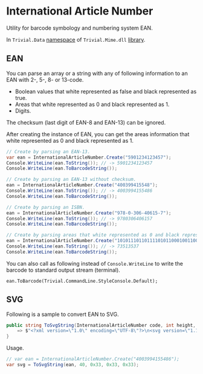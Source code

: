# International Article Number

Utility for barcode symbology and numbering system EAN.

In `Trivial.Data` [namespace](../) of `Trivial.Mime.dll` [library](../../).

## EAN

You can parse an array or a string with any of following information to an EAN with 2-, 5-, 8- or 13-code.

- Boolean values that white represented as false and black represented as true.
- Areas that white represented as 0 and black represented as 1.
- Digits.

The checksum (last digit of EAN-8 and EAN-13) can be ignored.

After creating the instance of EAN, you can get the areas information that white represented as 0 and black represented as 1.

```csharp
// Create by parsing an EAN-13.
var ean = InternationalArticleNumber.Create("5901234123457");
Console.WriteLine(ean.ToString()); // -> 5901234123457
Console.WriteLine(ean.ToBarcodeString());

// Create by parsing an EAN-13 without checksum.
ean = InternationalArticleNumber.Create("400399415548");
Console.WriteLine(ean.ToString()); // -> 4003994155486
Console.WriteLine(ean.ToBarcodeString());

// Create by parsing an ISBN.
ean = InternationalArticleNumber.Create("978-0-306-40615-7");
Console.WriteLine(ean.ToString()); // -> 9780306406157
Console.WriteLine(ean.ToBarcodeString());

// Create by parsing areas that white represented as 0 and black represented as 1.
ean = InternationalArticleNumber.Create("1010111011011110101100010011001010101000010100111010000101000100101");
Console.WriteLine(ean.ToString()); // -> 73513537
Console.WriteLine(ean.ToBarcodeString());
```

You can also call as following instead of `Console.WriteLine` to write the barcode to standard output stream (terminal).

```charp
ean.ToBarcode(Trivial.CommandLine.StyleConsole.Default);
```

## SVG

Following is a sample to convert EAN to SVG.

```csharp
public string ToSvgString(InternationalArticleNumber code, int height, byte r, byte g, byte b)
    => $"<?xml version=\"1.0\" encoding=\"UTF-8\"?>\n<svg version=\"1.1\" xmlns=\"http://www.w3.org/2000/svg\" xmlns:xlink=\"http://www.w3.org/1999/xlink\"><g><path d=\"{code.ToPathString(height)}\" stroke=\"#{r:x2)}{g:x2}{b:x2}\"></path></g></svg>"
}
```

Usage.

```csharp
// var ean = InternationalArticleNumber.Create("4003994155486");
var svg = ToSvgString(ean, 40, 0x33, 0x33, 0x33);
```
